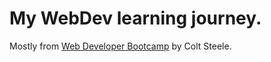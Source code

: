 # My WebDev learning journey.

Mostly from [Web Developer Bootcamp](https://www.udemy.com/course/the-web-developer-bootcamp/) by Colt Steele.
